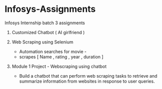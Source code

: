 # Infosys-Assignments
Infosys Internship batch 3 assignments <br>
1. Customized Chatbot (  AI girlfriend ) <br>
2. Web Scraping using Selenium <br>
     - Automation searches for movie -
     - scrapes [ Name , rating , year , duration ] <br>

3. Module 1 Project - Webscraping using chatbot
     - Build a chatbot that can perform web scraping tasks to retrieve and summarize information from websites in response to user queries.  <br>